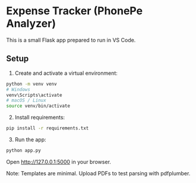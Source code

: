 # Expense Tracker (PhonePe Analyzer)

This is a small Flask app prepared to run in VS Code.

## Setup

1. Create and activate a virtual environment:

```bash
python -m venv venv
# Windows
venv\Scripts\activate
# macOS / Linux
source venv/bin/activate
```

2. Install requirements:

```bash
pip install -r requirements.txt
```

3. Run the app:

```bash
python app.py
```

Open http://127.0.0.1:5000 in your browser.

Note: Templates are minimal. Upload PDFs to test parsing with pdfplumber.
